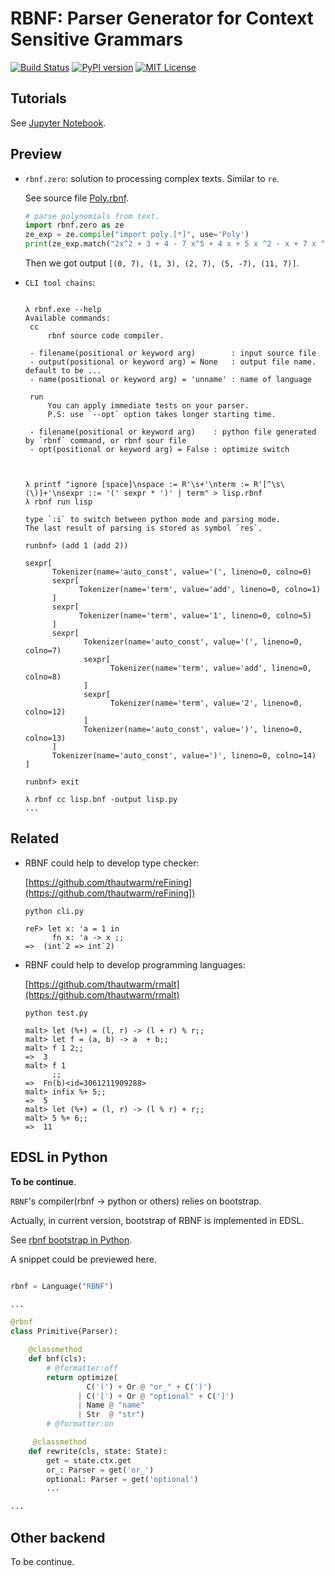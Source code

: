 
RBNF: Parser Generator for Context Sensitive Grammars
==========================================================

[![Build Status](https://travis-ci.org/thautwarm/RBNF.svg?branch=master)](https://travis-ci.org/thautwarm/RBNF.svg?branch=master)
[![PyPI version](https://img.shields.io/pypi/v/RBNF.svg)](https://pypi.python.org/pypi/rbnf)
[![MIT License](https://img.shields.io/badge/license-MIT-Green.svg?style=flat)](https://github.com/thautwarm/RBNF/blob/master/LICENSE)

Tutorials
---------------

See [Jupyter Notebook](https://github.com/thautwarm/RBNF/blob/master/tutorials.ipynb).

Preview
---------------

- `rbnf.zero`: solution to processing complex texts. Similar to `re`.

    See source file [Poly.rbnf](https://github.com/thautwarm/RBNF/blob/master/tests/poly.rbnf).

    ```python
    # parse polynomials from text.
    import rbnf.zero as ze
    ze_exp = ze.compile("import poly.[*]", use='Poly')
    print(ze_exp.match("2x^2 + 3 + 4 - 7 x^5 + 4 x + 5 x ^2 - x + 7 x ^ 11").result)
    ```

    Then we got output `[(0, 7), (1, 3), (2, 7), (5, -7), (11, 7)]`.

- `CLI tool chains`:

     ```shell

     λ rbnf.exe --help
    Available commands:
      cc
          rbnf source code compiler.

      - filename(positional or keyword arg)        : input source file
      - output(positional or keyword arg) = None   : output file name. default to be ...
      - name(positional or keyword arg) = 'unname' : name of language

      run
          You can apply immediate tests on your parser.
          P.S: use `--opt` option takes longer starting time.

      - filename(positional or keyword arg)    : python file generated by `rbnf` command, or rbnf sour file
      - opt(positional or keyword arg) = False : optimize switch



    λ printf "ignore [space]\nspace := R'\s+'\nterm := R'[^\s\(\)]+'\nsexpr ::= '(' sexpr * ')' | term" > lisp.rbnf
    λ rbnf run lisp

    type `:i` to switch between python mode and parsing mode.
    The last result of parsing is stored as symbol `res`.

    runbnf> (add 1 (add 2))

    sexpr[
           Tokenizer(name='auto_const', value='(', lineno=0, colno=0)
           sexpr[
                 Tokenizer(name='term', value='add', lineno=0, colno=1)
           ]
           sexpr[
                 Tokenizer(name='term', value='1', lineno=0, colno=5)
           ]
           sexpr[
                  Tokenizer(name='auto_const', value='(', lineno=0, colno=7)
                  sexpr[
                        Tokenizer(name='term', value='add', lineno=0, colno=8)
                  ]
                  sexpr[
                        Tokenizer(name='term', value='2', lineno=0, colno=12)
                  ]
                  Tokenizer(name='auto_const', value=')', lineno=0, colno=13)
           ]
           Tokenizer(name='auto_const', value=')', lineno=0, colno=14)
    ]

    runbnf> exit

     λ rbnf cc lisp.bnf -output lisp.py
     ...
     ```

Related
----------------------

- RBNF could help to develop type checker:

   [https://github.com/thautwarm/reFining](https://github.com/thautwarm/reFining])

   ```
   python cli.py

   reF> let x: 'a = 1 in
         fn x: 'a -> x ;;
   =>  (int`2 => int`2)
   ```

- RBNF could help to develop programming languages:

    [https://github.com/thautwarm/rmalt](https://github.com/thautwarm/rmalt)

    ```
    python test.py

    malt> let (%+) = (l, r) -> (l + r) % r;;
    malt> let f = (a, b) -> a  + b;;
    malt> f 1 2;;
    =>  3
    malt> f 1
          ;;
    =>  Fn(b)<id=3061211909288>
    malt> infix %+ 5;;
    =>  5
    malt> let (%+) = (l, r) -> (l % r) + r;;
    malt> 5 %+ 6;;
    =>  11

    ```


EDSL in Python
---------------------


**To be continue**.


`RBNF`'s compiler(rbnf -> python or others) relies on bootstrap.

Actually, in current version, bootstrap of RBNF is implemented in EDSL.

See [rbnf bootstrap in Python](https://github.com/thautwarm/RBNF/blob/master/rbnf/bootstrap/rbnf.py).

A snippet could be previewed here.

```python

rbnf = Language("RBNF")

...

@rbnf
class Primitive(Parser):

    @classmethod
    def bnf(cls):
        # @formatter:off
        return optimize(
                 C('(') + Or @ "or_" + C(')')
               | C('[') + Or @ "optional" + C(']')
               | Name @ "name"
               | Str  @ "str")
        # @formatter:on

     @classmethod
    def rewrite(cls, state: State):
        get = state.ctx.get
        or_: Parser = get('or_')
        optional: Parser = get('optional')
        ...

...

```


Other backend
----------------

To be continue.




